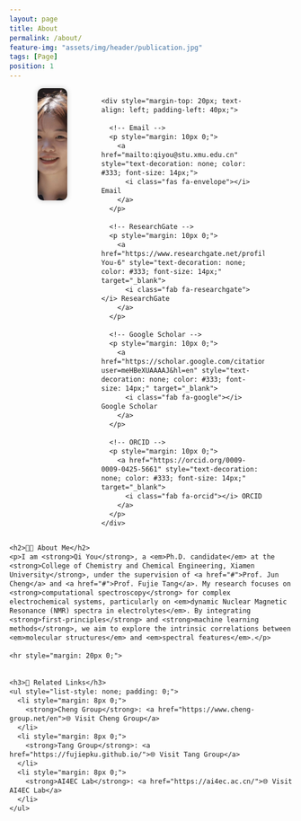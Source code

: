 ```yaml
---
layout: page
title: About
permalink: /about/
feature-img: "assets/img/header/publication.jpg"
tags: [Page]
position: 1
---
```


<div style="display: flex; margin: 0 50px; gap: 60px;">
  <div style="width:200px; height:200px; margin:0 auto; overflow:hidden; box-shadow:0 0 10px #ccc; border-radius:10px;">
    <img src="/assets/img/1.jpg"
         style="display:block; width:100%; height:100%; object-fit:cover; border:none;">
  </div>


    

    <div style="margin-top: 20px; text-align: left; padding-left: 40px;">
    
      <!-- Email -->
      <p style="margin: 10px 0;">
        <a href="mailto:qiyou@stu.xmu.edu.cn" style="text-decoration: none; color: #333; font-size: 14px;">
          <i class="fas fa-envelope"></i> Email
        </a>
      </p>
      
      <!-- ResearchGate -->
      <p style="margin: 10px 0;">
        <a href="https://www.researchgate.net/profile/Qi-You-6" style="text-decoration: none; color: #333; font-size: 14px;" target="_blank">
          <i class="fab fa-researchgate"></i> ResearchGate
        </a>
      </p>
      
      <!-- Google Scholar -->
      <p style="margin: 10px 0;">
        <a href="https://scholar.google.com/citations?user=meHBeXUAAAAJ&hl=en" style="text-decoration: none; color: #333; font-size: 14px;" target="_blank">
          <i class="fab fa-google"></i> Google Scholar
        </a>
      </p>
      
      <!-- ORCID -->
      <p style="margin: 10px 0;">
        <a href="https://orcid.org/0009-0009-0425-5661" style="text-decoration: none; color: #333; font-size: 14px;" target="_blank">
          <i class="fab fa-orcid"></i> ORCID
        </a>
      </p>
    </div>
  </div>

  <div style="flex: 5;">
    
    <h2>👨‍🎓 About Me</h2>
    <p>I am <strong>Qi You</strong>, a <em>Ph.D. candidate</em> at the <strong>College of Chemistry and Chemical Engineering, Xiamen University</strong>, under the supervision of <a href="#">Prof. Jun Cheng</a> and <a href="#">Prof. Fujie Tang</a>. My research focuses on <strong>computational spectroscopy</strong> for complex electrochemical systems, particularly on <em>dynamic Nuclear Magnetic Resonance (NMR) spectra in electrolytes</em>. By integrating <strong>first-principles</strong> and <strong>machine learning methods</strong>, we aim to explore the intrinsic correlations between <em>molecular structures</em> and <em>spectral features</em>.</p>

    <hr style="margin: 20px 0;">


    <h3>🔗 Related Links</h3>
    <ul style="list-style: none; padding: 0;">
      <li style="margin: 8px 0;">
        <strong>Cheng Group</strong>: <a href="https://www.cheng-group.net/en">🌐 Visit Cheng Group</a>
      </li>
      <li style="margin: 8px 0;">
        <strong>Tang Group</strong>: <a href="https://fujiepku.github.io/">🌐 Visit Tang Group</a>
      </li>
      <li style="margin: 8px 0;">
        <strong>AI4EC Lab</strong>: <a href="https://ai4ec.ac.cn/">🌐 Visit AI4EC Lab</a>
      </li>
    </ul>
  </div>
</div>



